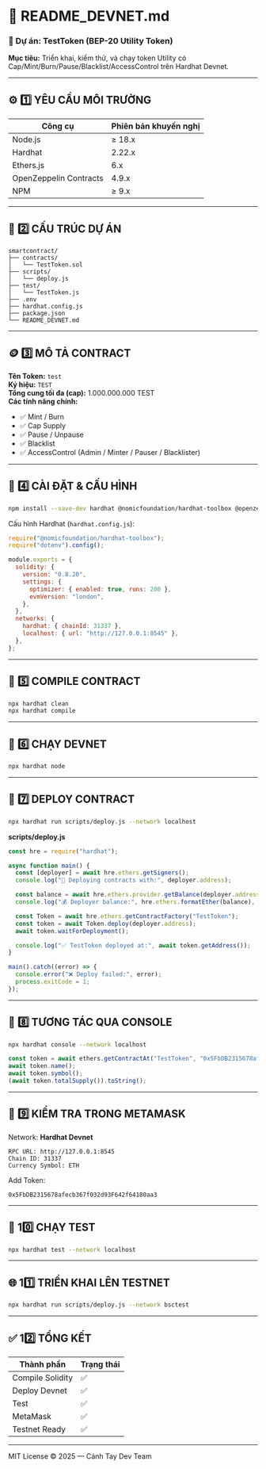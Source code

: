 
# 🧾 README_DEVNET.md
### 🧠 Dự án: TestToken (BEP-20 Utility Token)
**Mục tiêu:** Triển khai, kiểm thử, và chạy token Utility có Cap/Mint/Burn/Pause/Blacklist/AccessControl trên Hardhat Devnet.

---

## ⚙️ 1️⃣ YÊU CẦU MÔI TRƯỜNG

| Công cụ | Phiên bản khuyến nghị |
|----------|-----------------------|
| Node.js  | ≥ 18.x |
| Hardhat  | 2.22.x |
| Ethers.js | 6.x |
| OpenZeppelin Contracts | 4.9.x |
| NPM | ≥ 9.x |

---

## 📁 2️⃣ CẤU TRÚC DỰ ÁN

```
smartcontract/
├── contracts/
│   └── TestToken.sol
├── scripts/
│   └── deploy.js
├── test/
│   └── TestToken.js
├── .env
├── hardhat.config.js
├── package.json
└── README_DEVNET.md
```

---

## 🪙 3️⃣ MÔ TẢ CONTRACT

**Tên Token:** `test`  
**Ký hiệu:** `TEST`  
**Tổng cung tối đa (cap):** 1.000.000.000 TEST  
**Các tính năng chính:**
- ✅ Mint / Burn  
- ✅ Cap Supply  
- ✅ Pause / Unpause  
- ✅ Blacklist  
- ✅ AccessControl (Admin / Minter / Pauser / Blacklister)

---

## 🧩 4️⃣ CÀI ĐẶT & CẤU HÌNH

```bash
npm install --save-dev hardhat @nomicfoundation/hardhat-toolbox @openzeppelin/contracts@4.9.6 dotenv
```

Cấu hình Hardhat (`hardhat.config.js`):
```js
require("@nomicfoundation/hardhat-toolbox");
require("dotenv").config();

module.exports = {
  solidity: {
    version: "0.8.20",
    settings: {
      optimizer: { enabled: true, runs: 200 },
      evmVersion: "london",
    },
  },
  networks: {
    hardhat: { chainId: 31337 },
    localhost: { url: "http://127.0.0.1:8545" },
  },
};
```

---

## 🧪 5️⃣ COMPILE CONTRACT
```bash
npx hardhat clean
npx hardhat compile
```

---

## 🧠 6️⃣ CHẠY DEVNET
```bash
npx hardhat node
```

---

## 🚀 7️⃣ DEPLOY CONTRACT
```bash
npx hardhat run scripts/deploy.js --network localhost
```

**scripts/deploy.js**
```js
const hre = require("hardhat");

async function main() {
  const [deployer] = await hre.ethers.getSigners();
  console.log("🚀 Deploying contracts with:", deployer.address);

  const balance = await hre.ethers.provider.getBalance(deployer.address);
  console.log("💰 Deployer balance:", hre.ethers.formatEther(balance), "ETH");

  const Token = await hre.ethers.getContractFactory("TestToken");
  const token = await Token.deploy(deployer.address);
  await token.waitForDeployment();

  console.log("✅ TestToken deployed at:", await token.getAddress());
}

main().catch((error) => {
  console.error("❌ Deploy failed:", error);
  process.exitCode = 1;
});
```

---

## 🧠 8️⃣ TƯƠNG TÁC QUA CONSOLE
```bash
npx hardhat console --network localhost
```
```js
const token = await ethers.getContractAt("TestToken", "0x5FbDB2315678afecb367f032d93F642f64180aa3");
await token.name();
await token.symbol();
(await token.totalSupply()).toString();
```

---

## 🧩 9️⃣ KIỂM TRA TRONG METAMASK
Network: **Hardhat Devnet**
```
RPC URL: http://127.0.0.1:8545
Chain ID: 31337
Currency Symbol: ETH
```

Add Token:
```
0x5FbDB2315678afecb367f032d93F642f64180aa3
```

---

## 🧪 10️⃣ CHẠY TEST
```bash
npx hardhat test --network localhost
```

---

## 🌐 11️⃣ TRIỂN KHAI LÊN TESTNET
```bash
npx hardhat run scripts/deploy.js --network bsctest
```

---

## ✅ 12️⃣ TỔNG KẾT

| Thành phần | Trạng thái |
|-------------|------------|
| Compile Solidity | ✅ |
| Deploy Devnet | ✅ |
| Test | ✅ |
| MetaMask | ✅ |
| Testnet Ready | ✅ |

---

MIT License © 2025 — Cánh Tay Dev Team
